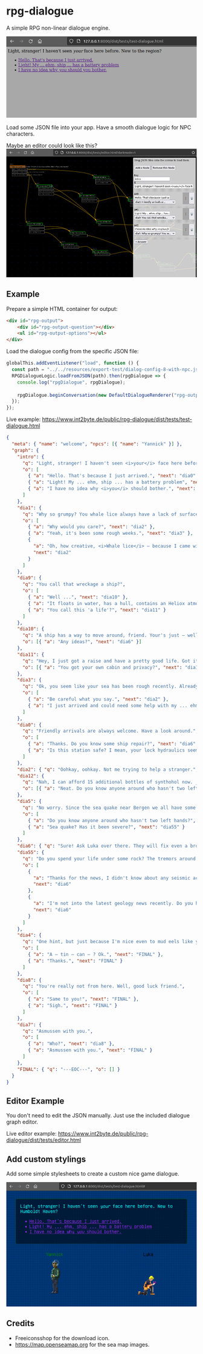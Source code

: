 # rpg-dialogue

A simple RPG non-linear dialogue engine.

![Screenshot](/resources/screenshots/20230725-0-init.png)

Load some JSON file into your app.
Have a smooth dialogue logic for NPC characters.

Maybe an editor could look like this?
![Screenshot](/resources/screenshots/20230803-1-styled-editor.png)

## Example

Prepare a simple HTML container for output:

```HTML
<div id="rpg-output">
    <div id="rpg-output-question"></div>
    <ul id="rpg-output-options"></ul>
</div>
```

Load the dialogue config from the specific JSON file:

```Javascript
globalThis.addEventListener("load", function () {
  const path = "../../resources/export-test/dialog-config-8-with-npc.json";
  RPGDialogueLogic.loadFromJSON(path).then(rpgDialogue => {
    console.log("rpgDialogue", rpgDialogue);

    rpgDialogue.beginConversation(new DefaultDialogueRenderer("rpg-output-question", "rpg-output-options"));
  });
});
```

Live example: https://www.int2byte.de/public/rpg-dialogue/dist/tests/test-dialogue.html

```JSON
{
  "meta": { "name": "welcome", "npcs": [{ "name": "Yannick" }] },
  "graph": {
    "intro": {
      "q": "Light, stranger! I haven't seen <i>your</i> face here before. New to Humboldt Haven?",
      "o": [
        { "a": "Hello. That's because I just arrived.", "next": "dia0" },
        { "a": "Light! My ... ehm, ship ... has a battery problem", "next": "dia9" },
        { "a": "I have no idea why <i>you</i> should bother.", "next": "dia1" }
      ]
    },
    "dia1": {
      "q": "Why so grumpy? You whale lice always have a lack of surface simulation, huh?",
      "o": [
        { "a": "Why would you care?", "next": "dia2" },
        { "a": "Yeah, it's been some rough weeks.", "next": "dia3" },
        {
          "a": "Oh, how creative, <i>Whale lice</i> – because I came with a freighter. Seems I met the station's joker.",
          "next": "dia2"
        }
      ]
    },
    "dia9": {
      "q": "You call that wreckage a ship?",
      "o": [
        { "a": "Well ...", "next": "dia10" },
        { "a": "It floats in water, has a hull, contains an Heliox atmopshere: A ship.", "next": "dia10" },
        { "a": "You call this 'a life'?", "next": "dia11" }
      ]
    },
    "dia10": {
      "q": "A ship has a way to move around, friend. Your's just – well – floats. I'll give you a hint: ask Luka over there, they can even fix a broken tin can. Looks like you need their crafts right now.",
      "o": [{ "a": "Any ideas?", "next": "dia6" }]
    },
    "dia11": {
      "q": "Hey, I just got a raise and have a pretty good life. Got it?",
      "o": [{ "a": "You got your own cabin and privacy?", "next": "dia12" }]
    },
    "dia3": {
      "q": "Ok, you seem like your sea has been rough recently. Already thought you might be some selfish mud eel.",
      "o": [
        { "a": "Be careful what you say.", "next": "dia2" },
        { "a": "I just arrived and could need some help with my ... ehm, ship.", "next": "dia5" }
      ]
    },
    "dia0": {
      "q": "Friendly arrivals are always welcome. Have a look around.",
      "o": [
        { "a": "Thanks. Do you know some ship repair?", "next": "dia6" },
        { "a": "Is this station safe? I mean, your lock hydraulics seems a bit ... icky.", "next": "dia5" }
      ]
    },
    "dia2": { "q": "Oohkay, oohkay. Not me trying to help a stranger.", "o": [{ "a": "Bye.", "next": "dia4" }] },
    "dia12": {
      "q": "Nah, I can afford 15 additional bottles of synthohol now. _That's_ a life! I give you a hint",
      "o": [{ "a": "Neat. Do you know anyone around who hasn't two left hands?", "next": "dia6" }]
    },
    "dia5": {
      "q": "No worry. Since the sea quake near Bergen we all have some trouble of the one or other sort. Your 'ship' looks horrible. Need something?",
      "o": [
        { "a": "Do you know anyone around who hasn't two left hands?", "next": "dia6" },
        { "a": "Sea quake? Has it been severe?", "next": "dia55" }
      ]
    },
    "dia6": { "q": "Sure! Ask Luka over there. They will fix even a broken tin can.", "o": [{ "a": "Thanks!", "next": "dia7" }] },
    "dia55": {
      "q": "Do you spend your life under some rock? The tremors around the coastline got worse and worse over the recent months. Elvstrøm station had many casualties when the ground shook at more than strength 6 last week.",
      "o": [
        {
          "a": "Thanks for the news, I didn't know about any seismic activity in the north sea. Is there someone around who's experienced with battery tech?",
          "next": "dia6"
        },
        {
          "a": "I'm not into the latest geology news recently. Do you have any technicians who can help me with my battery here?",
          "next": "dia6"
        }
      ]
    },
    "dia4": {
      "q": "One hint, but just because I'm nice even to mud eels like you. Your 'ship' definiety needs some fixing. Ask Luka over there. They will fix even a broken tin can.",
      "o": [
        { "a": "A – tin – can – ? Ok.", "next": "FINAL" },
        { "a": "Thanks.", "next": "FINAL" }
      ]
    },
    "dia8": {
      "q": "You're really not from here. Well, good luck friend.",
      "o": [
        { "a": "Same to you!", "next": "FINAL" },
        { "a": "Sigh.", "next": "FINAL" }
      ]
    },
    "dia7": {
      "q": "Asmussen with you.",
      "o": [
        { "a": "Who?", "next": "dia8" },
        { "a": "Asmussen with you.", "next": "FINAL" }
      ]
    },
    "FINAL": { "q": "---EOC---", "o": [] }
  }
}


```

## Editor Example

You don't need to edit the JSON manually. Just use the included dialogue graph editor.

Live editor example: https://www.int2byte.de/public/rpg-dialogue/dist/tests/editor.html

## Add custom stylings

Add some simple stylesheets to create a custom nice game dialogue.

![Screenshot](/resources/screenshots/20230808-0-styled-cyber-demo.png)

## Credits

- Freeiconsshop for the download icon.
- https://map.openseamap.org for the sea map images.
